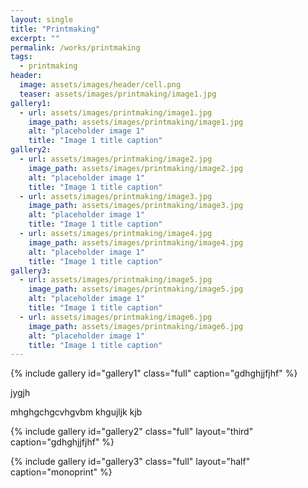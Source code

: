 ```yaml
---
layout: single
title: "Printmaking"
excerpt: ""
permalink: /works/printmaking
tags:
  - printmaking
header:
  image: assets/images/header/cell.png
  teaser: assets/images/printmaking/image1.jpg
gallery1:
  - url: assets/images/printmaking/image1.jpg
    image_path: assets/images/printmaking/image1.jpg
    alt: "placeholder image 1"
    title: "Image 1 title caption"
gallery2:
  - url: assets/images/printmaking/image2.jpg
    image_path: assets/images/printmaking/image2.jpg
    alt: "placeholder image 1"
    title: "Image 1 title caption"
  - url: assets/images/printmaking/image3.jpg
    image_path: assets/images/printmaking/image3.jpg
    alt: "placeholder image 1"
    title: "Image 1 title caption"
  - url: assets/images/printmaking/image4.jpg
    image_path: assets/images/printmaking/image4.jpg
    alt: "placeholder image 1"
    title: "Image 1 title caption"
gallery3:
  - url: assets/images/printmaking/image5.jpg
    image_path: assets/images/printmaking/image5.jpg
    alt: "placeholder image 1"
    title: "Image 1 title caption"
  - url: assets/images/printmaking/image6.jpg
    image_path: assets/images/printmaking/image6.jpg
    alt: "placeholder image 1"
    title: "Image 1 title caption"
---
```


{% include gallery id="gallery1" class="full" caption="gdhghjjfjhf" %}


jygjh

mhghgchgcvhgvbm
khgujljk
kjb

{% include gallery id="gallery2" class="full" layout="third" caption="gdhghjjfjhf" %}

{% include gallery id="gallery3" class="full" layout="half" caption="monoprint" %}
